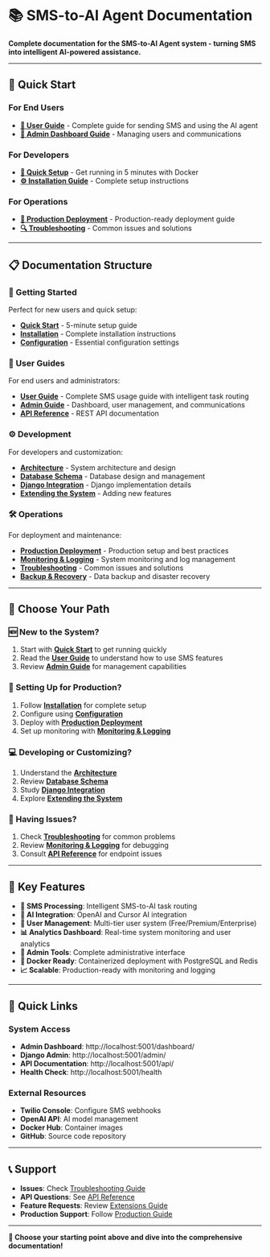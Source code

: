 # 📚 SMS-to-AI Agent Documentation

**Complete documentation for the SMS-to-AI Agent system - turning SMS into intelligent AI-powered assistance.**

---

## 🚀 **Quick Start**

### **For End Users**
- **[📱 User Guide](user-guides/USER_GUIDE.md)** - Complete guide for sending SMS and using the AI agent
- **[🔧 Admin Dashboard Guide](user-guides/ADMIN_GUIDE.md)** - Managing users and communications

### **For Developers**
- **[🐳 Quick Setup](getting-started/QUICK_START.md)** - Get running in 5 minutes with Docker
- **[⚙️ Installation Guide](getting-started/INSTALLATION.md)** - Complete setup instructions

### **For Operations**
- **[🚀 Production Deployment](operations/PRODUCTION.md)** - Production-ready deployment guide
- **[🔍 Troubleshooting](operations/TROUBLESHOOTING.md)** - Common issues and solutions

---

## 📋 **Documentation Structure**

### **🎯 Getting Started**
Perfect for new users and quick setup:
- **[Quick Start](getting-started/QUICK_START.md)** - 5-minute setup guide
- **[Installation](getting-started/INSTALLATION.md)** - Complete installation instructions
- **[Configuration](getting-started/CONFIGURATION.md)** - Essential configuration settings

### **👥 User Guides**
For end users and administrators:
- **[User Guide](user-guides/USER_GUIDE.md)** - Complete SMS usage guide with intelligent task routing
- **[Admin Guide](user-guides/ADMIN_GUIDE.md)** - Dashboard, user management, and communications
- **[API Reference](user-guides/API_REFERENCE.md)** - REST API documentation

### **⚙️ Development**
For developers and customization:
- **[Architecture](development/ARCHITECTURE.md)** - System architecture and design
- **[Database Schema](development/DATABASE.md)** - Database design and management
- **[Django Integration](development/DJANGO.md)** - Django implementation details
- **[Extending the System](development/EXTENSIONS.md)** - Adding new features

### **🛠️ Operations**
For deployment and maintenance:
- **[Production Deployment](operations/PRODUCTION.md)** - Production setup and best practices
- **[Monitoring & Logging](operations/MONITORING.md)** - System monitoring and log management
- **[Troubleshooting](operations/TROUBLESHOOTING.md)** - Common issues and solutions
- **[Backup & Recovery](operations/BACKUP.md)** - Data backup and disaster recovery

---

## 📖 **Choose Your Path**

### **🆕 New to the System?**
1. Start with **[Quick Start](getting-started/QUICK_START.md)** to get running quickly
2. Read the **[User Guide](user-guides/USER_GUIDE.md)** to understand how to use SMS features
3. Review **[Admin Guide](user-guides/ADMIN_GUIDE.md)** for management capabilities

### **🔧 Setting Up for Production?**
1. Follow **[Installation](getting-started/INSTALLATION.md)** for complete setup
2. Configure using **[Configuration](getting-started/CONFIGURATION.md)**
3. Deploy with **[Production Deployment](operations/PRODUCTION.md)**
4. Set up monitoring with **[Monitoring & Logging](operations/MONITORING.md)**

### **💻 Developing or Customizing?**
1. Understand the **[Architecture](development/ARCHITECTURE.md)**
2. Review **[Database Schema](development/DATABASE.md)**
3. Study **[Django Integration](development/DJANGO.md)**
4. Explore **[Extending the System](development/EXTENSIONS.md)**

### **🚨 Having Issues?**
1. Check **[Troubleshooting](operations/TROUBLESHOOTING.md)** for common problems
2. Review **[Monitoring & Logging](operations/MONITORING.md)** for debugging
3. Consult **[API Reference](user-guides/API_REFERENCE.md)** for endpoint issues

---

## 🎯 **Key Features**

- **📱 SMS Processing**: Intelligent SMS-to-AI task routing
- **🧠 AI Integration**: OpenAI and Cursor AI integration
- **👥 User Management**: Multi-tier user system (Free/Premium/Enterprise)
- **📊 Analytics Dashboard**: Real-time system monitoring and user analytics
- **🔧 Admin Tools**: Complete administrative interface
- **🐳 Docker Ready**: Containerized deployment with PostgreSQL and Redis
- **📈 Scalable**: Production-ready with monitoring and logging

---

## 🔗 **Quick Links**

### **System Access**
- **Admin Dashboard**: http://localhost:5001/dashboard/
- **Django Admin**: http://localhost:5001/admin/
- **API Documentation**: http://localhost:5001/api/
- **Health Check**: http://localhost:5001/health

### **External Resources**
- **Twilio Console**: Configure SMS webhooks
- **OpenAI API**: AI model management
- **Docker Hub**: Container images
- **GitHub**: Source code repository

---

## 📞 **Support**

- **Issues**: Check [Troubleshooting Guide](operations/TROUBLESHOOTING.md)
- **API Questions**: See [API Reference](user-guides/API_REFERENCE.md)
- **Feature Requests**: Review [Extensions Guide](development/EXTENSIONS.md)
- **Production Support**: Follow [Production Guide](operations/PRODUCTION.md)

---

**🎉 Choose your starting point above and dive into the comprehensive documentation!** 